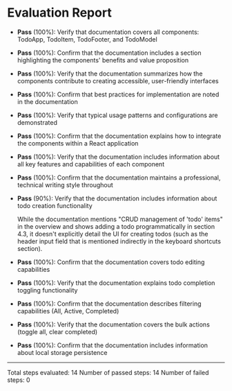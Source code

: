 # Evaluation Report

- **Pass** (100%): Verify that documentation covers all components: TodoApp, TodoItem, TodoFooter, and TodoModel
- **Pass** (100%): Confirm that the documentation includes a section highlighting the components' benefits and value proposition
- **Pass** (100%): Verify that the documentation summarizes how the components contribute to creating accessible, user-friendly interfaces
- **Pass** (100%): Confirm that best practices for implementation are noted in the documentation
- **Pass** (100%): Verify that typical usage patterns and configurations are demonstrated
- **Pass** (100%): Confirm that the documentation explains how to integrate the components within a React application
- **Pass** (100%): Verify that the documentation includes information about all key features and capabilities of each component
- **Pass** (100%): Confirm that the documentation maintains a professional, technical writing style throughout
- **Pass** (90%): Verify that the documentation includes information about todo creation functionality
  
  While the documentation mentions "CRUD management of 'todo' items" in the overview and shows adding a todo programmatically in section 4.3, it doesn't explicitly detail the UI for creating todos (such as the header input field that is mentioned indirectly in the keyboard shortcuts section).

- **Pass** (100%): Confirm that the documentation covers todo editing capabilities
- **Pass** (100%): Verify that the documentation explains todo completion toggling functionality
- **Pass** (100%): Confirm that the documentation describes filtering capabilities (All, Active, Completed)
- **Pass** (100%): Verify that the documentation covers the bulk actions (toggle all, clear completed)
- **Pass** (100%): Confirm that the documentation includes information about local storage persistence

---

Total steps evaluated: 14
Number of passed steps: 14
Number of failed steps: 0